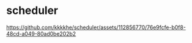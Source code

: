 # scheduler
https://github.com/kkkkhe/scheduler/assets/112856770/76e9fcfe-b0f8-48cd-a049-80ad0be202b2

